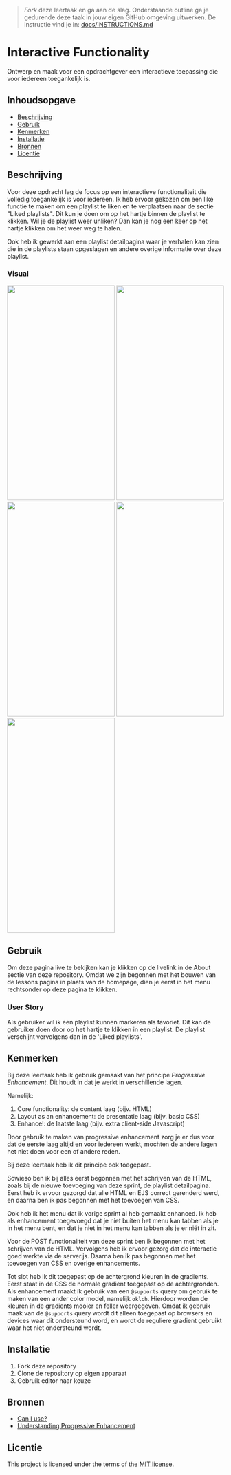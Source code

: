 > _Fork_ deze leertaak en ga aan de slag. Onderstaande outline ga je gedurende deze taak in jouw eigen GitHub omgeving uitwerken. De instructie vind je in: [docs/INSTRUCTIONS.md](docs/INSTRUCTIONS.md)

# Interactive Functionality
<!-- Geef je project een titel en schrijf in één zin wat het is -->
Ontwerp en maak voor een opdrachtgever een interactieve toepassing die voor iedereen toegankelijk is.

## Inhoudsopgave

  * [Beschrijving](#beschrijving)
  * [Gebruik](#gebruik)
  * [Kenmerken](#kenmerken)
  * [Installatie](#installatie)
  * [Bronnen](#bronnen)
  * [Licentie](#licentie)

## Beschrijving
<!-- Bij Beschrijving staat kort beschreven wat voor project het is en wat je hebt gemaakt -->
Voor deze opdracht lag de focus op een interactieve functionaliteit die volledig toegankelijk is voor iedereen. Ik heb ervoor gekozen om een like functie te maken om een playlist te liken en te verplaatsen naar de sectie "Liked playlists". Dit kun je doen om op het hartje binnen de playlist te klikken. Wil je de playlist weer unliken? Dan kan je nog een keer op het hartje klikken om het weer weg te halen.

Ook heb ik gewerkt aan een playlist detailpagina waar je verhalen kan zien die in de playlists staan opgeslagen en andere overige informatie over deze playlist.

<!-- Voeg een mooie poster visual toe 📸 -->
### Visual

<img height= 500 width= 250 src="https://github.com/Annevd/server-side-rendering-server-side-website/assets/144004647/38d544c3-fd83-47ed-a4ed-5f916e9bd900">
<img height= 500 width= 250 src="https://github.com/Annevd/the-web-is-for-everyone-interactive-functionality/assets/144004647/1955e98f-e746-4de1-a861-91b55330f23e">
<img height= 500 width= 250 src="https://github.com/Annevd/the-web-is-for-everyone-interactive-functionality/assets/144004647/5c88c91d-bd4f-430c-970f-9f457b6dd2ac">
<img height= 500 width= 250 src="https://github.com/Annevd/server-side-rendering-server-side-website/assets/144004647/76f40cad-b114-4a64-9417-6e327e52504c">
<img height= 500 width= 250 src="https://github.com/Annevd/the-web-is-for-everyone-interactive-functionality/assets/144004647/272ccc98-380d-4dc9-8606-0ff16918dd5f">


<!-- Voeg een link toe naar Github Pages 🌐-->

## Gebruik
<!-- Bij Gebruik staat de user story, hoe het werkt en wat je er mee kan. -->
Om deze pagina live te bekijken kan je klikken op de livelink in de About sectie van deze repository.
Omdat we zijn begonnen met het bouwen van de lessons pagina in plaats van de homepage, dien je eerst in het menu rechtsonder op deze pagina te klikken.

### User Story
Als gebruiker wil ik een playlist kunnen markeren als favoriet. Dit kan de gebruiker doen door op het hartje te klikken in een playlist. De playlist verschijnt vervolgens dan in de 'Liked playlists'.


## Kenmerken
<!-- Bij Kenmerken staat welke technieken zijn gebruikt en hoe. Wat is de HTML structuur? Wat zijn de belangrijkste dingen in CSS? Wat is er met JS gedaan en hoe? Misschien heb je iets met NodeJS gedaan, of heb je een framwork of library gebruikt? -->
Bij deze leertaak heb ik gebruik gemaakt van het principe _Progressive Enhancement_. Dit houdt in dat je werkt in verschillende lagen.

Namelijk:

1. Core functionality: de content laag (bijv. HTML)
2. Layout as an enhancement: de presentatie laag (bijv. basic CSS)
3. Enhance!: de laatste laag (bijv. extra client-side Javascript)

Door gebruik te maken van progressive enhancement zorg je er dus voor dat de eerste laag altijd en voor iedereen werkt, mochten de andere lagen het niet doen voor een of andere reden.

Bij deze leertaak heb ik dit principe ook toegepast.

Sowieso ben ik bij alles eerst begonnen met het schrijven van de HTML, zoals bij de nieuwe toevoeging van deze sprint, de playlist detailpagina. Eerst heb ik ervoor gezorgd dat alle HTML en EJS correct gerenderd werd, en daarna ben ik pas begonnen met het toevoegen van CSS.

Ook heb ik het menu dat ik vorige sprint al heb gemaakt enhanced. Ik heb als enhancement toegevoegd dat je niet buiten het menu kan tabben als je in het menu bent, en dat je niet in het menu kan tabben als je er niét in zit.

Voor de POST functionaliteit van deze sprint ben ik begonnen met het schrijven van de HTML. Vervolgens heb ik ervoor gezorg dat de interactie goed werkte via de server.js. Daarna ben ik pas begonnen met het toevoegen van CSS en overige enhancements.

Tot slot heb ik dit toegepast op de achtergrond kleuren in de gradients. Eerst staat in de CSS de normale gradient toegepast op de achtergronden. Als enhancement maakt ik gebruik van een `@supports` query om gebruik te maken van een ander color model, namelijk `oklch`. Hierdoor worden de kleuren in de gradients mooier en feller weergegeven. Omdat ik gebruik maak van de `@supports` query wordt dit alleen toegepast op browsers en devices waar dit ondersteund word, en wordt de reguliere gradient gebruikt waar het niet ondersteund wordt.

## Installatie
<!-- Bij Instalatie staat hoe een andere developer aan jouw repo kan werken -->
1. Fork deze repository
2. Clone de repository op eigen apparaat
3. Gebruik editor naar keuze

## Bronnen

- [Can I use?](caniuse.com)
- [Understanding Progressive Enhancement](https://alistapart.com/article/understandingprogressiveenhancement/)

## Licentie

This project is licensed under the terms of the [MIT license](./LICENSE).
